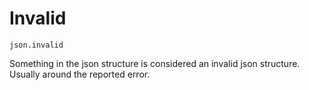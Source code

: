 # Invalid

`json.invalid`

Something in the json structure is considered an invalid json structure. Usually around the reported error.
